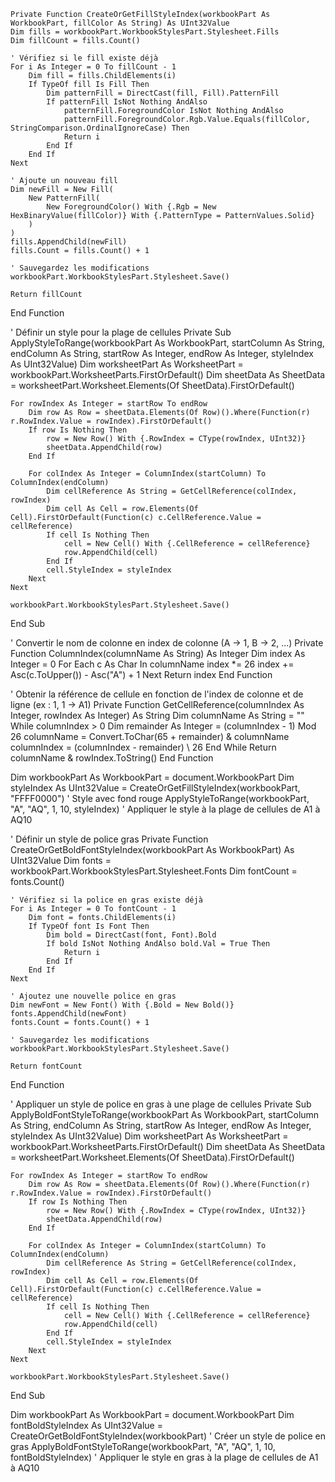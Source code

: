 

    Private Function CreateOrGetFillStyleIndex(workbookPart As WorkbookPart, fillColor As String) As UInt32Value
    Dim fills = workbookPart.WorkbookStylesPart.Stylesheet.Fills
    Dim fillCount = fills.Count()

    ' Vérifiez si le fill existe déjà
    For i As Integer = 0 To fillCount - 1
        Dim fill = fills.ChildElements(i)
        If TypeOf fill Is Fill Then
            Dim patternFill = DirectCast(fill, Fill).PatternFill
            If patternFill IsNot Nothing AndAlso
                patternFill.ForegroundColor IsNot Nothing AndAlso
                patternFill.ForegroundColor.Rgb.Value.Equals(fillColor, StringComparison.OrdinalIgnoreCase) Then
                Return i
            End If
        End If
    Next

    ' Ajoute un nouveau fill
    Dim newFill = New Fill(
        New PatternFill(
            New ForegroundColor() With {.Rgb = New HexBinaryValue(fillColor)} With {.PatternType = PatternValues.Solid}
        )
    )
    fills.AppendChild(newFill)
    fills.Count = fills.Count() + 1

    ' Sauvegardez les modifications
    workbookPart.WorkbookStylesPart.Stylesheet.Save()

    Return fillCount
End Function


' Définir un style pour la plage de cellules
Private Sub ApplyStyleToRange(workbookPart As WorkbookPart, startColumn As String, endColumn As String, startRow As Integer, endRow As Integer, styleIndex As UInt32Value)
    Dim worksheetPart As WorksheetPart = workbookPart.WorksheetParts.FirstOrDefault()
    Dim sheetData As SheetData = worksheetPart.Worksheet.Elements(Of SheetData).FirstOrDefault()

    For rowIndex As Integer = startRow To endRow
        Dim row As Row = sheetData.Elements(Of Row)().Where(Function(r) r.RowIndex.Value = rowIndex).FirstOrDefault()
        If row Is Nothing Then
            row = New Row() With {.RowIndex = CType(rowIndex, UInt32)}
            sheetData.AppendChild(row)
        End If

        For colIndex As Integer = ColumnIndex(startColumn) To ColumnIndex(endColumn)
            Dim cellReference As String = GetCellReference(colIndex, rowIndex)
            Dim cell As Cell = row.Elements(Of Cell).FirstOrDefault(Function(c) c.CellReference.Value = cellReference)
            If cell Is Nothing Then
                cell = New Cell() With {.CellReference = cellReference}
                row.AppendChild(cell)
            End If
            cell.StyleIndex = styleIndex
        Next
    Next

    workbookPart.WorkbookStylesPart.Stylesheet.Save()
End Sub

' Convertir le nom de colonne en index de colonne (A -> 1, B -> 2, ...)
Private Function ColumnIndex(columnName As String) As Integer
    Dim index As Integer = 0
    For Each c As Char In columnName
        index *= 26
        index += Asc(c.ToUpper()) - Asc("A") + 1
    Next
    Return index
End Function

' Obtenir la référence de cellule en fonction de l'index de colonne et de ligne (ex : 1, 1 -> A1)
Private Function GetCellReference(columnIndex As Integer, rowIndex As Integer) As String
    Dim columnName As String = ""
    While columnIndex > 0
        Dim remainder As Integer = (columnIndex - 1) Mod 26
        columnName = Convert.ToChar(65 + remainder) & columnName
        columnIndex = (columnIndex - remainder) \ 26
    End While
    Return columnName & rowIndex.ToString()
End Function

Dim workbookPart As WorkbookPart = document.WorkbookPart
Dim styleIndex As UInt32Value = CreateOrGetFillStyleIndex(workbookPart, "FFFF0000") ' Style avec fond rouge
ApplyStyleToRange(workbookPart, "A", "AQ", 1, 10, styleIndex) ' Appliquer le style à la plage de cellules de A1 à AQ10


' Définir un style de police gras
Private Function CreateOrGetBoldFontStyleIndex(workbookPart As WorkbookPart) As UInt32Value
    Dim fonts = workbookPart.WorkbookStylesPart.Stylesheet.Fonts
    Dim fontCount = fonts.Count()

    ' Vérifiez si la police en gras existe déjà
    For i As Integer = 0 To fontCount - 1
        Dim font = fonts.ChildElements(i)
        If TypeOf font Is Font Then
            Dim bold = DirectCast(font, Font).Bold
            If bold IsNot Nothing AndAlso bold.Val = True Then
                Return i
            End If
        End If
    Next

    ' Ajoutez une nouvelle police en gras
    Dim newFont = New Font() With {.Bold = New Bold()}
    fonts.AppendChild(newFont)
    fonts.Count = fonts.Count() + 1

    ' Sauvegardez les modifications
    workbookPart.WorkbookStylesPart.Stylesheet.Save()

    Return fontCount
End Function

' Appliquer un style de police en gras à une plage de cellules
Private Sub ApplyBoldFontStyleToRange(workbookPart As WorkbookPart, startColumn As String, endColumn As String, startRow As Integer, endRow As Integer, styleIndex As UInt32Value)
    Dim worksheetPart As WorksheetPart = workbookPart.WorksheetParts.FirstOrDefault()
    Dim sheetData As SheetData = worksheetPart.Worksheet.Elements(Of SheetData).FirstOrDefault()

    For rowIndex As Integer = startRow To endRow
        Dim row As Row = sheetData.Elements(Of Row)().Where(Function(r) r.RowIndex.Value = rowIndex).FirstOrDefault()
        If row Is Nothing Then
            row = New Row() With {.RowIndex = CType(rowIndex, UInt32)}
            sheetData.AppendChild(row)
        End If

        For colIndex As Integer = ColumnIndex(startColumn) To ColumnIndex(endColumn)
            Dim cellReference As String = GetCellReference(colIndex, rowIndex)
            Dim cell As Cell = row.Elements(Of Cell).FirstOrDefault(Function(c) c.CellReference.Value = cellReference)
            If cell Is Nothing Then
                cell = New Cell() With {.CellReference = cellReference}
                row.AppendChild(cell)
            End If
            cell.StyleIndex = styleIndex
        Next
    Next

    workbookPart.WorkbookStylesPart.Stylesheet.Save()
End Sub

Dim workbookPart As WorkbookPart = document.WorkbookPart
Dim fontBoldStyleIndex As UInt32Value = CreateOrGetBoldFontStyleIndex(workbookPart) ' Créer un style de police en gras
ApplyBoldFontStyleToRange(workbookPart, "A", "AQ", 1, 10, fontBoldStyleIndex) ' Appliquer le style en gras à la plage de cellules de A1 à AQ10
